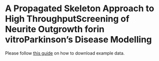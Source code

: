 # A Propagated Skeleton Approach to High ThroughputScreening of Neurite Outgrowth forin vitroParkinson’s Disease Modelling

Please follow [this guide](https://github.com/RUB-Bioinf/HT-PropagatedNeuriteSkeletonization/wiki/Example-Data) on how to download example data.